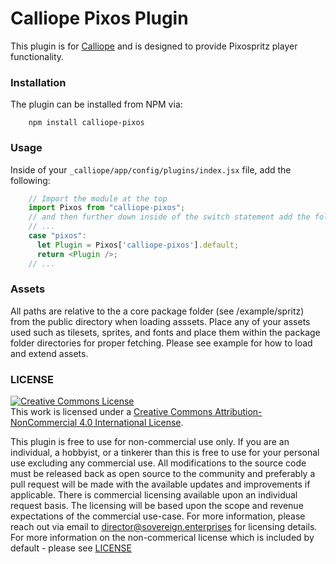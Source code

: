 # Calliope Pixos Plugin

This plugin is for [Calliope](https://calliope.site) and is designed to provide Pixospritz player functionality.

### Installation

The plugin can be installed from NPM via:

        npm install calliope-pixos

### Usage

Inside of your `_calliope/app/config/plugins/index.jsx` file, add the following:

```javascript
    // Import the module at the top
    import Pixos from "calliope-pixos";
    // and then further down inside of the switch statement add the following
    // ...
    case "pixos":
      let Plugin = Pixos['calliope-pixos'].default;
      return <Plugin />;
    // ...
```

### Assets

All paths are relative to the a core package folder (see /example/spritz) from the public directory when loading asssets. Place any of your assets used such as tilesets, sprites, and fonts and place them within the package folder directories for proper fetching. Please see example for how to load and extend assets.

### LICENSE

<a rel="license" href="http://creativecommons.org/licenses/by-nc/4.0/"><img alt="Creative Commons License" style="border-width:0" src="https://i.creativecommons.org/l/by-nc/4.0/88x31.png" /></a><br />This work is licensed under a <a rel="license" href="http://creativecommons.org/licenses/by-nc/4.0/">Creative Commons Attribution-NonCommercial 4.0 International License</a>.

This plugin is free to use for non-commercial use only. If you are an individual, a hobbyist, or a tinkerer than this is free to use for your personal use excluding any commercial use. All modifications to the source code must be released back as open source to the community and preferably a pull request will be made with the available updates and improvements if applicable. There is commercial licensing available upon an individual request basis. The licensing will be based upon the scope and revenue expectations of the commercial use-case. For more information, please reach out via email to director@sovereign.enterprises for licensing details. For more information on the non-commerical license which is included by default - please see [LICENSE](LICENSE)
